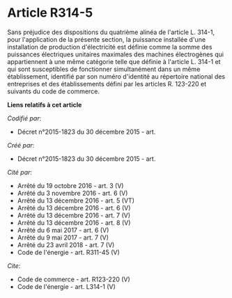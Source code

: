 # Article R314-5

Sans préjudice des dispositions du quatrième alinéa de l'article L. 314-1, pour l'application de la présente section, la
puissance installée d'une installation de production d'électricité est définie comme la somme des puissances électriques
unitaires maximales des machines électrogènes qui appartiennent à une même catégorie telle que définie à l'article L. 314-1
et qui sont susceptibles de fonctionner simultanément dans un même établissement, identifié par son numéro d'identité au
répertoire national des entreprises et des établissements défini par les articles R. 123-220 et suivants du code de commerce.

**Liens relatifs à cet article**

_Codifié par_:

  - Décret n°2015-1823 du 30 décembre 2015 - art.

_Créé par_:

  - Décret n°2015-1823 du 30 décembre 2015 - art.

_Cité par_:

  - Arrêté du 19 octobre 2016 - art. 3 (V)
  - Arrêté du 3 novembre 2016 - art. 6 (V)
  - Arrêté du 13 décembre 2016 - art. 5 (VT)
  - Arrêté du 13 décembre 2016 - art. 6 (V)
  - Arrêté du 13 décembre 2016 - art. 7 (V)
  - Arrêté du 13 décembre 2016 - art. 8 (V)
  - Arrêté du 6 mai 2017 - art. 6 (V)
  - Arrêté du 9 mai 2017 - art. 7 (V)
  - Arrêté du 23 avril 2018 - art. 7 (V)
  - Code de l'énergie - art. R311-45 (V)

_Cite_:

  - Code de commerce - art. R123-220 (V)
  - Code de l'énergie - art. L314-1 (V)
